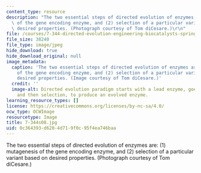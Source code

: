 ```yaml
---
content_type: resource
description: "The two essential steps of directed evolution of enzymes are: (1) mutagenesis\
  \ of the gene encoding enzyme, and (2) selection of a particular variant based on\
  \ desired properties. (Photograph courtesy of Tom diCesare.)\r\n"
file: /courses/7-344-directed-evolution-engineering-biocatalysts-spring-2008/0c364393d6204d719f0c95f4ea746baa_7-344s08.jpg
file_size: 38240
file_type: image/jpeg
hide_download: true
hide_download_original: null
image_metadata:
  caption: 'The two essential steps of directed evolution of enzymes are: (1) mutagenesis
    of the gene encoding enzyme, and (2) selection of a particular variant based on
    desired properties. (Image courtesy of Tom diCesare.)'
  credit: ''
  image-alt: Directed evolution paradigm starts with a lead enzyme, goes through mutagenesis,
    and then selection, to produce an evolved enzyme.
learning_resource_types: []
license: https://creativecommons.org/licenses/by-nc-sa/4.0/
ocw_type: OCWImage
resourcetype: Image
title: 7-344s08.jpg
uid: 0c364393-d620-4d71-9f0c-95f4ea746baa
---
```

The two essential steps of directed evolution of enzymes are: (1) mutagenesis of the gene encoding enzyme, and (2) selection of a particular variant based on desired properties. (Photograph courtesy of Tom diCesare.)
